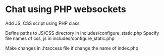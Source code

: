 # Chat using PHP websockets
Add JS, CSS script using PHP class

Define paths to JS/CSS directory in includes/configure_static.php
Specify file names of css, js in includes/configure_static.php

Make changes in .htaccess file if change the name of index.php
